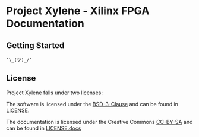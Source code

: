 # Project Xylene - Xilinx FPGA Documentation

## Getting Started

`¯\_(ツ)_/¯`

## License

Project Xylene falls under two licenses:

The software is licensed under the [BSD-3-Clause](https://spdx.org/licenses/BSD-3-Clause.html) and can be found in [LICENSE](LICENSE.software).

The documentation is licensed under the Creative Commons [CC-BY-SA](https://creativecommons.org/licenses/by-sa/2.0/) and can be found in [LICENSE.docs](LICENSE.docs)

